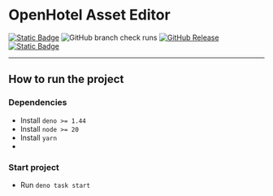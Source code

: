 # OpenHotel Asset Editor

[![Static Badge](https://img.shields.io/badge/CC_BY--NC--SA_4.0-blue?style=for-the-badge&color=gray)](/LICENSE)
![GitHub branch check runs](https://img.shields.io/github/check-runs/openhotel/auth/master?style=for-the-badge)
[![GitHub Release](https://img.shields.io/github/v/release/openhotel/asset-editor?style=for-the-badge)](https://github.com/openhotel/asset-editor/releases/latest)
[![Static Badge](https://img.shields.io/badge/discord-b?style=for-the-badge&logo=discord&color=white)](https://discord.gg/qBZfPdNWUj)

---

## How to run the project

### Dependencies

- Install `deno >= 1.44`
- Install `node >= 20`
- Install `yarn`
-

### Start project

- Run `deno task start`
